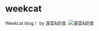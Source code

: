 # weekcat
Weekcat blog！ by 菠菜&奶昔.
![菠菜&奶昔](https://ws1.sinaimg.cn/large/006tKfTcgy1fkl33ht32aj30zk0zk776.jpg)
